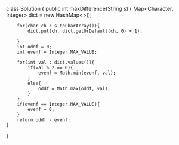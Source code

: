 class Solution {
    public int maxDifference(String s) {
        Map<Character, Integer> dict = new HashMap<>();

        for(char ch : s.toCharArray()){
            dict.put(ch, dict.getOrDefault(ch, 0) + 1);

        }
        int oddf = 0;
        int evenf = Integer.MAX_VALUE;

        for(int val : dict.values()){
            if(val % 2 == 0){
                evenf = Math.min(evenf, val);
            }
            else{
                oddf = Math.max(oddf, val);
            }
        }
        if(evenf == Integer.MAX_VALUE){
            evenf = 0;
        }
        return oddf - evenf;
    }
}

